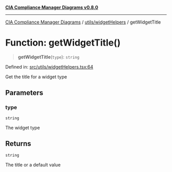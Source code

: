 [**CIA Compliance Manager Diagrams v0.8.0**](../../../README.md)

***

[CIA Compliance Manager Diagrams](../../../modules.md) / [utils/widgetHelpers](../README.md) / getWidgetTitle

# Function: getWidgetTitle()

> **getWidgetTitle**(`type`): `string`

Defined in: [src/utils/widgetHelpers.tsx:64](https://github.com/Hack23/cia-compliance-manager/blob/78912779fad2796d4afcf9e0a863cca80a66b25f/src/utils/widgetHelpers.tsx#L64)

Get the title for a widget type

## Parameters

### type

`string`

The widget type

## Returns

`string`

The title or a default value
